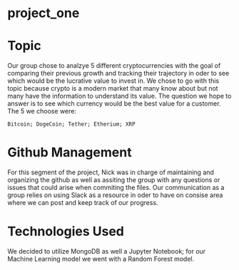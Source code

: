 # project_one

 # Topic
 
 Our group chose to analzye 5 different cryptocurrencies with the goal of comparing their previous growth and tracking their trajectory in oder to
 see which would be the lucrative value to invest in. We chose to go with this topic because crypto is a modern market that many know about but not many
 have the information to understand its value. The question we hope to answer is to see which currency would be the best value for a customer. The 5 we choose
 were:
    
    Bitcoin; DogeCoin; Tether; Etherium; XRP 

# Github Management

 For this segment of the project, Nick was in charge of maintaining and organizing the github as well as assiting the group with 
 any questions or issues that could arise when commiting the files. Our communication as a group relies on using Slack as 
 a resource in oder to have on consise area where we can post and keep track of our progress. 
  

# Technologies Used

 We decided to utilize MongoDB as well a Jupyter Notebook; for our Machine Learning model we went with a Random Forest model.
